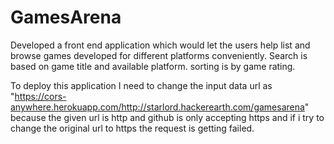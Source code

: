 # GamesArena

Developed a front end application which would let the users help list and browse games developed for different platforms conveniently.
Search is based on  game title and available platform.
sorting is by game rating.

To deploy this application I need to change the input data url as 
"https://cors-anywhere.herokuapp.com/http://starlord.hackerearth.com/gamesarena"
because the given url is http and github is only accepting https and if i try to change the original url to https the request is getting failed.
